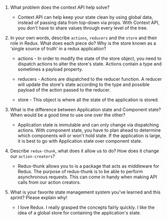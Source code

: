 1. What problem does the context API help solve?

      - Context API can help keep your state clean by using global data, instead of passing data from top-down via props. With Context API, you don't have to share values through every level of the tree.

2. In your own words, describe `actions`, `reducers` and the `store` and their role in Redux. What does each piece do? Why is the store known as a 'single source of truth' in a redux application?

      - actions - In order to modify the state of the store object, you need to dispatch actions to              alter the store's state. Actions contain a type and sometimes a payload property.

      - reducers - Actions are dispatched to the reducer function. A reducer will update the store's              state according to the type and possible payload of the action passed to the                   reducer.

      - store - This object is where all the state of the application is stored. 

3. What is the difference between Application state and Component state? When would be a good time to use one over the other?

      - Application state is immutable and can only change via dispatching actions. With component state, you have to plan ahead to determine which components will or won't hold state. If the application is large, it is best to go with Application state over component state.

4. Describe `redux-thunk`, what does it allow us to do? How does it change our `action-creators`?

      - Redux-thunk allows you to is a package that acts as middleware for Redux. The purpose of redux-thunk is to be able to perform asynchronous requests. This can come in handy when making API calls from our action creators.

5. What is your favorite state management system you've learned and this sprint? Please explain why!

      - I love Redux. I really grasped the concepts fairly quickly. I like the idea of a global store for containing the application's state. 